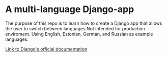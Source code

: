 # A multi-language Django-app
The purpose of this repo is to learn how to create a Django app that allows the user to switch between languages.Not intended for production enviroment.
Using English, Estonian, German, and Russian as example languages.


[Link to Django's official documentation](https://docs.djangoproject.com/en/4.2/topics/i18n/translation/)